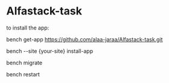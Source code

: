# Alfastack-task
to install the app:

bench get-app https://github.com/alaa-jaraa/Alfastack-task.git

bench --site {your-site} install-app 

bench migrate

bench restart
